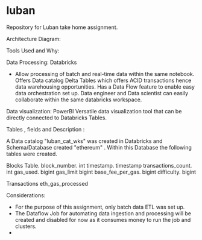 # luban
Repository for Luban take home assignment. 


Architecture Diagram: 

Tools Used and Why: 

Data Processing: Databricks
* Allow processing of batch and real-time data within the same notebook. 
Offers Data catalog 
Delta Tables which offers ACID transactions hence data warehousing opportunities. 
Has a Data Flow feature to enable easy data orchestration set up. 
Data engineer and Data scientist can easily collaborate within the same databricks workspace. 

Data visualization: PowerBI 
Versatile data visualization tool that can be directly connected to Databricks Tables.



Tables , fields and Description : 

A Data catalog "luban_cat_wks" was created in Databricks and Schema/Database created "ethereum" . Within this Database the following tables were created. 

Blocks Table. 
block_number. int
timestamp.  timestamp
transactions_count. int
gas_used. bigint
gas_limit  bigint
base_fee_per_gas. bigint
difficulty. bigint



Transactions 
eth_gas_processed





Considerations: 
* For the purpose of this assignment, only batch data ETL was set up.
* The Dataflow Job for automating data ingestion and processing will be created and disabled for now as it consumes money to run the job and clusters.
* 
